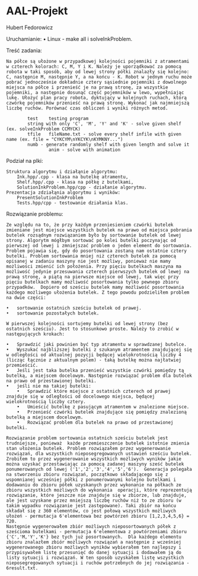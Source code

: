 # AAL-Projekt

Hubert Fedorowicz

Uruchamianie:
•	Linux 		- make all i solveInkProblem.

Treść zadania:

	Na półce są ułożone w przypadkowej kolejności pojemniki z atramentami w czterech kolorach: C, M, Y i K. Należy je uporządkować za pomocą robota w taki sposób, aby od lewej strony półki znalazły się kolejno: C, następnie M, następnie Y, a na końcu - K. Robot w jednym ruchu może pobrać jednocześnie dokładnie cztery sąsiednie pojemniki z dowolnego miejsca na półce i przenieść je na prawą stronę, za wszystkie pojemniki, a następnie dosunąć część pojemników w lewo, wypełniając lukę. Ułożyć plan pracy robota, dyktujący w kolejnych ruchach, którą czwórkę pojemników przenieść na prawą stronę. Wykonać jak najmniejszą liczbę ruchów. Porównać czas obliczeń i wyniki różnych metod.

			test	testing program
			string with only 'C', 'M', 'Y' and 'K' - solve given shelf (ex. solveInkProblem CCMYCK)
			tfile	fileName.txt - solve every shelf infile with given name (ex. file = "CYKCYM\nYKCYK\nKYMKNY...")
			numb - generate randomly shelf with given length and solve it
					anim - solve with animation

Podział na plki:

	Struktura algorytmu i działąnie algorytmu:
		Ink.hpp/.cpp - klasa na butelkę atramentu,
		Shelf.hpp/.cpp - klasa na półkę z butelkami,
		SolutionInkProblem.hpp/cpp - działanie algorytmu.
	Prezentacja zdziałąnia algorytmu i wyników:
		PresentSolutionInkProblem
		Tests.hpp/cpp - testowanie działania klas.

Rozwiązanie problemu:

	Ze względu na to, że przy każdym przeniesieniem czwórki butelek zmieniane jest miejsce wszystkich butelek na prawo od miejsca pobrania butelek rozsądnym rozwiązaniem było by sortowanie butelek od lewej strony. Algorytm mógłbym sortować po kolei butelki poczynając od pierwszej od lewej i zmniejszać problem o jeden element do sortowania. Problem pojawia się, gdy do posortowania zostaną nam ostatnie cztery butelki. Problem sortowania mniej niż czterech butelek za pomocą opisanej w zadaniu maszyny nie jest możliwy, ponieważ nie mamy możliwości zmienić ich położenia. Przy pięciu butelkach maszyna ma możliwość jedynie przesuwania czterech pierwszych butelek od lewej na prawą stronę, a piątą na pierwsze miejsce od lewej, tak więc przy pięciu butelkach mamy możliwość posortowania tylko pewnego zbioru przypadków.  Dopiero od sześciu butelek mamy możliwość posortowania każdego możliwego ułożenia butelek. Z tego powodu podzieliłem problem na dwie części:

	•	sortowanie ostatnich sześciu butelek od prawej.
	•	sortowanie pozostałych butelek.

	W pierwszej kolejności sortujemy butelki od lewej strony (bez ostatnich sześciu). Jest to stosunkowo proste. Należy to zrobić w następujących krokach:

	•	Sprawdzić jaki powinien być typ atramentu w sprawdzanej butelce.
	•	Wyszukać najbliższej butelki z szukanym atramentem znajdującej się w odległości od aktualnej pozycji będącej wielokrotnością liczby 4 (licząc łącznie z aktualnym polem) - taką butelkę można najłatwiej przemieścić.
	•	Jeśli jest taka butelka przenieść wszystkie czwórki pomiędzy tą butelką, a miejscem docelowym. Następnie rozwiązać problem dla butelek na prawo od przestawionej butelki.
	•	jeśli nie ma takiej butelki:
		•	Sprawdzić które miejsce z ostatnich czterech od prawej znajduje się w odległości od docelowego miejsca, będącej wielokrotnością liczby cztery.
		•	Umieścić butelkę z pasującym atramentem w znalezione miejsce.
		•	Przenieść czwórki butelek znajdujące się pomiędzy znalezioną butelką a miejscem docelowym.
		•	Rozwiązać problem dla butelek na prawo od przestawionej butelki.
		
	Rozwiązanie problem sortowania ostatnich sześciu butelek jest trudniejsze, ponieważ  każde przemieszczenie butelek istotnie zmienia stan ułożenia butelek. Problem rozwiązałem przez wygenerowanie rozwiązań, dla wszystkich nieposegregowanych ustawień sześciu butelek. Zrobiłem to przez wygenerowanie wszystkich możliwych wyników jakie można uzyskać przestawiając za pomocą zadanej maszyny sześć butelek ponumerowanych od lewej ('1','2','3','4','5','6').  Generacja polegała na stworzeniu zbioru rozwiązań, początkowo składającego się z wspomnianej wcześniej półki z ponumerowanymi kolejno butelkami i dodawaniu do zbioru półek uzyskanych przez wykonanie na półkach ze zbioru wszystkich możliwych do wykonania  operacji, które reprezentują rozwiązanie, które jeszcze nie znajduje się w zbiorze, lub znajduje, ale jest uzyskane przez mniejszą liczbę ruchów niż to ze zbioru (w takim wypadku rozwiązanie jest zastępowane). Taki zbiór na końcu składał się z 360 elementów, co jest połową wszystkich możliwych ułożeń - permutacja 6'elementowa bez powtórzeń zbioru [1,2,3,4,5,6} = 720.
	Następnie wygenerowałem zbiór możliwych nieposortowanych półek z sześcioma butelkami - permutacja 6'elementowa z powtórzeniami zbioru {'C','M,'Y','K'} bez tych już posortowanych.  Dla każdego elementu zbioru znalazłem zbiór możliwych rozwiązań a następnie z wcześniej wygenerowanego zbioru możliwych wyników wybierałem ten najlepszy i przypisywałem listę przesunięć do danej sytuacji i dodawałem ją do listy sytuacji i rozwiązań. W ten sposób uzyskałem listę wszystkich nieposegregowanych sytuacji i ruchów potrzebnych do jej rozwiązania - 6result.txt.  
